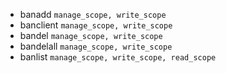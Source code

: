 
- banadd `manage_scope, write_scope`
- banclient `manage_scope, write_scope`
- bandel `manage_scope, write_scope`
- bandelall `manage_scope, write_scope`
- banlist `manage_scope, write_scope, read_scope`
